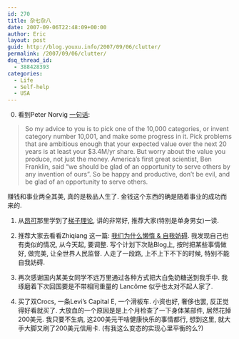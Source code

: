 ```yaml
---
id: 270
title: 杂七杂八
date: 2007-09-06T22:48:09+00:00
author: Eric
layout: post
guid: http://blog.youxu.info/2007/09/06/clutter/
permalink: /2007/09/06/clutter/
dsq_thread_id:
  - 388428393
categories:
  - Life
  - Self-help
  - USA
---
```

0. 看到Peter Norvig [一句话](http://norvig.com/speech.html):

> So my advice to you is to pick one of the 10,000 categories, or invent category number 10,001, and make some progress in it. Pick problems that are ambitious enough that your expected value over the next 20 years is at least your $3.4M/yr share. But worry about the value you produce, not just the money. America&#8217;s first great scientist, Ben Franklin, said &#8220;we should be glad of an opportunity to serve others by any invention of ours&#8221;. So be happy and productive, don&#8217;t be evil, and be glad of an opportunity to serve others.

赚钱和事业两全其美, 真的是极品人生了. 金钱这个东西的确是随着事业的成功而来的.

1. 从[昂可](http://weblog.ankhchen.com/)那里学到了[梯子理论](http://www.laddertheory.com/), 讲的非常好, 推荐大家(特别是单身男女)一读.

2. 推荐大家去看看Zhiqiang 这一篇: [我们为什么懒惰 & 自我妨碍](http://zhiqiang.org/blog/664.html). 我发现自己也有类似的情况, 从今天起, 要调整. 写个计划下次贴Blog上, 按时把某些事情做好, 做完美, 让全世界人民监督. 人走了一段路, 上不上下不下的时候, 特别不能自我妨碍.

3. 再次感谢国内某美女同学不远万里通过各种方式把大白兔奶糖送到我手中. 我琢磨着下次回国要是不带相同重量的 Lancôme 似乎也太对不起人家了.

4. 买了双Crocs, 一条Levi&#8217;s Capital E, 一个滑板车. 小资也好, 奢侈也罢, 反正觉得好看就买了. 大放血的一个原因是是上个月检查了一下身体某部件, 居然花掉200美元. 我只要不生病, 这200美元干啥健康快乐的事情都行, 想到这里, 就大手大脚又刷了200美元信用卡. (有我这么变态的实现心里平衡的么?)